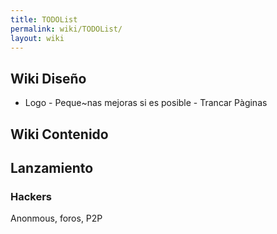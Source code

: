 ```yaml
---
title: TODOList
permalink: wiki/TODOList/
layout: wiki
---
```


Wiki Diseño
-----------

- Logo - Peque~nas mejoras si es posible - Trancar Pàginas

Wiki Contenido
--------------

Lanzamiento
-----------

### Hackers

Anonmous, foros, P2P
